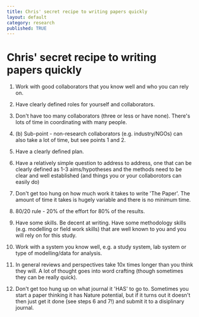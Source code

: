```yaml
---
title: Chris' secret recipe to writing papers quickly 
layout: default
category: research
published: TRUE
---
```


# Chris' secret recipe to writing papers quickly 

1. Work with good collaborators that you know well and who you can rely on. 

2. Have clearly defined roles for yourself and collaborators. 

3. Don't have too many collaborators (three or less or have none). There's lots of time in coordinating with many people.

3. (b) Sub-point - non-research collaborators (e.g. industry/NGOs) can also take a lot of time, but see points 1 and 2. 

4. Have a clearly defined plan. 

5. Have a relatively simple question to address to address, one that can be clearly defined as 1-3 aims/hypotheses and the methods need to be clear and well established (and things you or your collaborotors can easily do)

6. Don't get too hung on how much work it takes to write 'The Paper'. The amount of time it takes is hugely variable and there is no minimum time. 

7. 80/20 rule - 20% of the effort for 80% of the results. 

8. Have some skills. Be decent at writing. Have some methodology skills (e.g. modelling or field work skills) that are well known to you and you will rely on for this study. 

9. Work with a system you know well, e.g. a study system, lab system or type of modelling/data for analysis. 

10. In general reviews and perspectives take 10x times longer than you think they will. A lot of thought goes into word crafting (though sometimes they can be really quick). 

11. Don't get too hung up on what journal it 'HAS' to go to. Sometimes you start a paper thinking it has Nature potential, but if it turns out it doesn't then just get it done (see steps 6 and 7!) and submit it to a disiplinary journal. 





